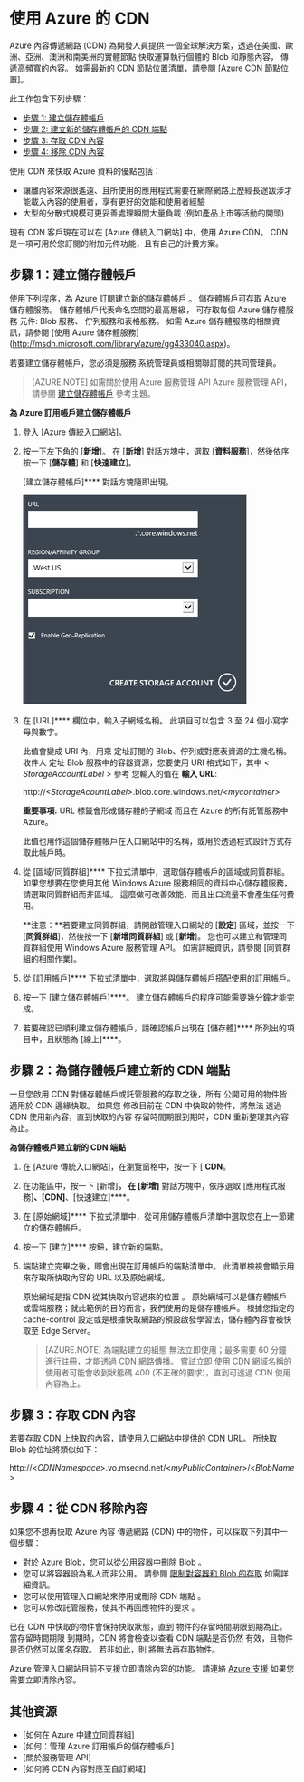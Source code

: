 # 使用 Azure 的 CDN

Azure 內容傳遞網路 (CDN) 為開發人員提供
一個全球解決方案，透過在美國、歐洲、亞洲、澳洲和南美洲的實體節點
快取運算執行個體的 Blob 和靜態內容，
傳遞高頻寬的內容。 如需最新的
CDN 節點位置清單，請參閱 [Azure CDN 節點位置]。

此工作包含下列步驟：

* [步驟 1: 建立儲存體帳戶](#Step1)
* [步驟 2: 建立新的儲存體帳戶的 CDN 端點](#Step2)
* [步驟 3: 存取 CDN 內容](#Step3)
* [步驟 4: 移除 CDN 內容](#Step4)

使用 CDN 來快取 Azure 資料的優點包括：

-   讓離內容來源很遙遠、且所使用的應用程式需要在網際網路上歷經長途跋涉才能載入內容的使用者，享有更好的效能和使用者經驗
-   大型的分散式規模可更妥善處理瞬間大量負載 (例如產品上市等活動的開頭)

現有 CDN 客戶現在可以在 [Azure 傳統入口網站] 中，使用 Azure CDN。 CDN 是一項可用於您訂閱的附加元件功能，且有自己的計費方案。

<a id="Step1"> </a>
<h2>步驟 1：建立儲存體帳戶</h2>

使用下列程序，為 Azure 訂閱建立新的儲存體帳戶
。 儲存體帳戶可存取 
Azure 儲存體服務。 儲存體帳戶代表命名空間的最高層級，
可存取每個 Azure 儲存體服務
元件: Blob 服務、 佇列服務和表格服務。 如需
Azure 儲存體服務的相關資訊，請參閱 [使用
Azure 儲存體服務] (http://msdn.microsoft.com/library/azure/gg433040.aspx)。

若要建立儲存體帳戶，您必須是服務
系統管理員或相關聯訂閱的共同管理員。
> [AZURE.NOTE] 如需關於使用 Azure 服務管理 API
Azure 服務管理 API，請參閱 [建立儲存體帳戶](http://msdn.microsoft.com/library/windowsazure/hh264518.aspx) 參考主題。

**為 Azure 訂用帳戶建立儲存體帳戶**

1.  登入 [Azure 傳統入口網站]。
2.  按一下左下角的 [**新增**]。 在 [**新增**] 對話方塊中，選取 [**資料服務**]，然後依序按一下 [**儲存體**] 和 [**快速建立**]。

    [建立儲存體帳戶]**** 對話方塊隨即出現。

    ![建立儲存體帳戶][create-new-storage-account]

4. 在 [URL]**** 欄位中，輸入子網域名稱。 此項目可以包含 3 至 24 個小寫字母與數字。

    此值會變成 URI 內，用來
    定址訂閱的 Blob、佇列或對應表資源的主機名稱。 收件人
    定址 Blob 服務中的容器資源，您要使用
    URI 格式如下，其中 *< StorageAccountLabel >* 參考
    您輸入的值在 **輸入 URL**:

    http://*&lt;StorageAcountLabel&gt;*.blob.core.windows.net/*&lt;mycontainer&gt;*

    **重要事項:** URL 標籤會形成儲存體的子網域
    而且在 Azure 的所有託管服務中 
    Azure。

    此值也用作這個儲存體帳戶在入口網站中的名稱，或用於透過程式設計方式存取此帳戶時。

5.  從 [區域/同質群組]**** 下拉式清單中，選取儲存體帳戶的區域或同質群組。 如果您想要在您使用其他 Windows Azure 服務相同的資料中心儲存體服務，請選取同質群組而非區域。 這麼做可改善效能，而且出口流量不會產生任何費用。

    **注意：**若要建立同質群組，請開啟管理入口網站的 [**設定**] 區域，並按一下 [**同質群組**]，然後按一下 [**新增同質群組**] 或 [**新增**]。 您也可以建立和管理同質群組使用 Windows Azure 服務管理 API。 如需詳細資訊，請參閱 [同質群組的相關作業]。

6. 從 [訂用帳戶]**** 下拉式清單中，選取將與儲存體帳戶搭配使用的訂用帳戶。
7.  按一下 [建立儲存體帳戶]****。 建立儲存體帳戶的程序可能需要幾分鐘才能完成。
8.  若要確認已順利建立儲存體帳戶，請確認帳戶出現在 [儲存體]**** 所列出的項目中，且狀態為 [線上]****。

<a id="Step2"> </a>
<h2>步驟 2：為儲存體帳戶建立新的 CDN 端點</h2>

一旦您啟用 CDN 對儲存體帳戶或託管服務的存取之後，所有
公開可用的物件皆適用於 CDN 邊緣快取。 如果您
修改目前在 CDN 中快取的物件，將無法
透過 CDN 使用新內容，直到快取的內容
存留時間期限到期時，CDN 重新整理其內容為止。

**為儲存體帳戶建立新的 CDN 端點**

1. 在 [Azure 傳統入口網站]，在瀏覽窗格中，按一下 [ **CDN**。

2. 在功能區中，按一下 [新增]****。 在 [新增]**** 對話方塊中，依序選取 [應用程式服務]****、[CDN]****、[快速建立]****。

3. 在 [原始網域]**** 下拉式清單中，從可用儲存體帳戶清單中選取您在上一節建立的儲存體帳戶。

4. 按一下 [建立]**** 按鈕，建立新的端點。

5. 端點建立完畢之後，即會出現在訂用帳戶的端點清單中。 此清單檢視會顯示用來存取所快取內容的 URL 以及原始網域。

    原始網域是指 CDN 從其快取內容過來的位置
    。 原始網域可以是儲存體帳戶或雲端服務；就此範例的目的而言，我們使用的是儲存體帳戶。 根據您指定的 cache-control 設定或是根據快取網路的預設啟發學習法，儲存體內容會被快取至 Edge Server。

    > [AZURE.NOTE] 為端點建立的組態
    無法立即使用；最多需要 60 分鐘
    進行註冊，才能透過 CDN 網路傳播。 嘗試立即
    使用 CDN 網域名稱的使用者可能會收到狀態碼 400
    (不正確的要求)，直到可透過 CDN 使用內容為止。

<a id="Step3"> </a>
<h2>步驟 3：存取 CDN 內容</h2>

若要存取 CDN 上快取的內容，請使用入口網站中提供的 CDN URL。 所快取 Blob 的位址將類似如下：

http://<*CDNNamespace*\>.vo.msecnd.net/<*myPublicContainer*\>/<*BlobName*\>

<a id="Step4"> </a>
<h2>步驟 4：從 CDN 移除內容</h2>

如果您不想再快取 Azure 內容
傳遞網路 (CDN) 中的物件，可以採取下列其中一個步驟：

-   對於 Azure Blob，您可以從公用容器中刪除 Blob
    。
-   您可以將容器設為私人而非公用。 請參閱 [限制對容器和 Blob 的存取](http://azure.microsoft.com/documentation/articles/storage-manage-access-to-resources/#restrict-access-to-containers-and-blobs) 如需詳細資訊。
-   您可以使用管理入口網站來停用或刪除 CDN 端點
    。
-   您可以修改託管服務，使其不再回應物件的要求
    。

已在 CDN 中快取的物件會保持快取狀態，直到
物件的存留時間期限到期為止。 當存留時間期限
到期時，CDN 將會檢查以查看 CDN 端點是否仍然
有效，且物件是否仍然可以匿名存取。 若非如此，則
將無法再存取物件。

Azure 管理入口網站目前不支援立即清除內容的功能。 請連絡 [Azure 支援](http://azure.microsoft.com/support/options/)  如果您需要立即清除內容。

## 其他資源

-   [如何在 Azure 中建立同質群組]
-   [如何：管理 Azure 訂用帳戶的儲存體帳戶]
-   [關於服務管理 API]
-   [如何將 CDN 內容對應至自訂網域]


[create storage account]: http://azure.microsoft.com/documentation/articles/storage-create-storage-account/ 
[azure cdn node locations]: http://msdn.microsoft.com/library/windowsazure/gg680302.aspx 
[azure classic portal]: https://manage.windowsazure.com/ 
[billing plan]: /pricing/calculator/?scenario=full 
[how to create an affinity group in azure]: http://msdn.microsoft.com/library/azure/ee460798.aspx 
[overview of the azure cdn]: http://msdn.microsoft.com/library/windowsazure/ff919703.aspx 
[about the service management api]: http://msdn.microsoft.com/library/windowsazure/ee460807.aspx 
[how to map cdn content to a custom domain]: http://msdn.microsoft.com/library/windowsazure/gg680307.aspx 
[create-new-storage-account]: ./media/cdn/CDN_CreateNewStorageAcct.png 
[previous management portal]: ../../Shared/Media/previous-portal.png 

